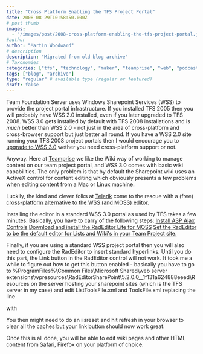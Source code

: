 ```yaml
---
title: "Cross Platform Enabling the TFS Project Portal"
date: 2008-08-29T10:58:50.000Z
# post thumb
images:
  - "/images/post/2008-cross-platform-enabling-the-tfs-project-portal.jpg"
#author
author: "Martin Woodward"
# description
description: "Migrated from old blog archive"
# Taxonomies
categories: ["tfs", "technology", "maker", "teamprise", "web", "podcast"]
tags: ["blog", "archive"]
type: "regular" # available type (regular or featured)
draft: false
---
```

Team Foundation Server uses Windows Sharepoint Services (WSS) to provide the project portal infrastructure. If you installed TFS 2005 then you will probably have WSS 2.0 installed, even if you later upgraded to TFS 2008.  WSS 3.0 gets installed by default with TFS 2008 installations and is *much* better than WSS 2.0 - not just in the area of cross-platform and cross-browser support but just better all round.  If you have a WSS 2.0 site running your TFS 2008 project portals then I would encourage you to [upgrade to WSS 3.0](http://blogs.msdn.com/sudhir/archive/2007/05/31/upgrade-2005-with-wss2-0-to-orcas-wss3-0.aspx) wether you need cross-platform support or not.  

Anyway.  Here at [Teamprise](http://www.teamprise.com) we like the Wiki way of working to manage content on our team project portal, and WSS 3.0 comes with basic wiki capabilities.  The only problem is that by default the Sharepoint wiki uses an ActiveX control for content editing which obviously presents a few problems when editing content from a Mac or Linux machine.  

Luckily, the kind and clever folks at [Telerik](http://www.telerik.com/) come to the rescue with a (free) [cross-platform alternative to the WSS (and MOSS) editor](http://www.telerik.com/products/sharepoint/radeditor.aspx).  

[](http://www.woodwardweb.com/WindowsLiveWriter/CrossPlatformEnablingforTFSProjectPortal_9309/xplatwss_2.png)   

Installing the editor in a standard WSS 3.0 portal as used by TFS takes a few minutes.  Basically, you have to carry of the following steps:     [Install ASP Ajax Controls](http://sharepoint.microsoft.com/blogs/mike/Lists/Posts/Post.aspx?ID=3)     [Download and install the RadEditor Lite for MOSS](http://www.telerik.com/help/aspnet-ajax/installing-radeditor-in-moss-2007-farm.html)     [Set the RadEditor to be the default editor for Lists and Wiki's in your Team Project site.](http://www.telerik.com/help/aspnet-ajax/using-radeditor-in-list-items.html)    

Finally, if you are using a standard WSS project portal then you will also need to configure the RadEditor to insert standard hyperlinks.  Until you do this part, the Link button in the RadEditor control will not work.  It took me a while to figure out how to get this button enabled - basically you have to go to %ProgramFiles%\Common Files\Microsoft Shared\web server extensions\wpresources\RadEditorSharePoint\5.2.0.0__1f131a624888eeed\Resources on the server hosting your sharepoint sites (which is the TFS server in my case) and edit ListToolsFile.xml and ToolsFile.xml replacing the line     

<tool name="MossLinkManager" />   

with     

<tool name="LinkManager" />   

You then might need to do an iisreset and hit refresh in your browser to clear all the caches but your link button should now work great.  

Once this is all done, you will be able to edit wiki pages and other HTML content from Safari, Firefox on your platform of choice.